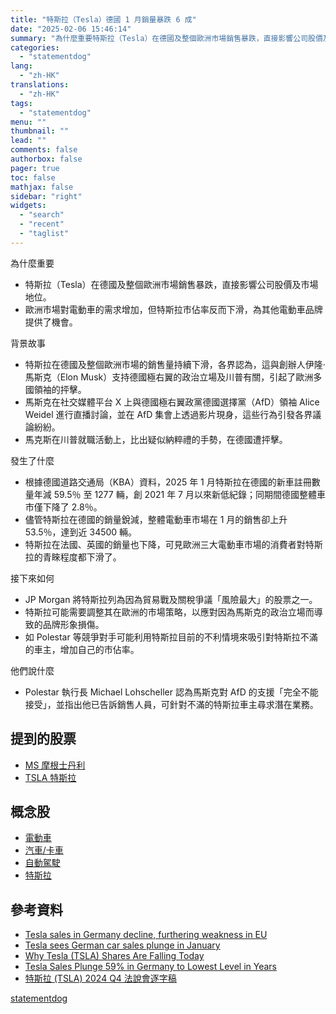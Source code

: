 ```yaml
---
title: "特斯拉（Tesla）德國 1 月銷量暴跌 6 成"
date: "2025-02-06 15:46:14"
summary: "為什麼重要特斯拉（Tesla）在德國及整個歐洲市場銷售暴跌，直接影響公司股價及市場地位。歐..."
categories:
  - "statementdog"
lang:
  - "zh-HK"
translations:
  - "zh-HK"
tags:
  - "statementdog"
menu: ""
thumbnail: ""
lead: ""
comments: false
authorbox: false
pager: true
toc: false
mathjax: false
sidebar: "right"
widgets:
  - "search"
  - "recent"
  - "taglist"
---
```


為什麼重要

* 特斯拉（Tesla）在德國及整個歐洲市場銷售暴跌，直接影響公司股價及市場地位。
* 歐洲市場對電動車的需求增加，但特斯拉市佔率反而下滑，為其他電動車品牌提供了機會。

背景故事

* 特斯拉在德國及整個歐洲市場的銷售量持續下滑，各界認為，這與創辦人伊隆·馬斯克（Elon Musk）支持德國極右翼的政治立場及川普有關，引起了歐洲多國領袖的抨擊。
* 馬斯克在社交媒體平台 X 上與德國極右翼政黨德國選擇黨（AfD）領袖 Alice Weidel 進行直播討論，並在 AfD 集會上透過影片現身，這些行為引發各界議論紛紛。
* 馬克斯在川普就職活動上，比出疑似納粹禮的手勢，在德國遭抨擊。

發生了什麼

* 根據德國道路交通局（KBA）資料，2025 年 1 月特斯拉在德國的新車註冊數量年減 59.5％ 至 1277 輛，創 2021 年 7 月以來新低紀錄；同期間德國整體車市僅下降了 2.8％。
* 儘管特斯拉在德國的銷量銳減，整體電動車市場在 1 月的銷售卻上升 53.5％，達到近 34500 輛。
* 特斯拉在法國、英國的銷量也下降，可見歐洲三大電動車市場的消費者對特斯拉的青睞程度都下滑了。

接下來如何

* JP Morgan 將特斯拉列為因為貿易戰及關稅爭議「風險最大」的股票之一。
* 特斯拉可能需要調整其在歐洲的市場策略，以應對因為馬斯克的政治立場而導致的品牌形象損傷。
* 如 Polestar 等競爭對手可能利用特斯拉目前的不利情境來吸引對特斯拉不滿的車主，增加自己的市佔率。

他們說什麼

* Polestar 執行長 Michael Lohscheller 認為馬斯克對 AfD 的支援「完全不能接受」，並指出他已告訴銷售人員，可針對不滿的特斯拉車主尋求潛在業務。

提到的股票
-----

* [MS 摩根士丹利](/analysis/MS)
* [TSLA 特斯拉](/analysis/TSLA)

概念股
---

* [電動車](/tags/197)
* [汽車/卡車](/tags/344)
* [自動駕駛](/tags/1176)
* [特斯拉](/tags/1453)

參考資料
----

* [Tesla sales in Germany decline, furthering weakness in EU](https://finance.yahoo.com/video/tesla-sales-germany-decline-furthering-161502417.html?.tsrc=rss)
* [Tesla sees German car sales plunge in January](https://uk.finance.yahoo.com/news/tesla-sees-german-car-sales-144208990.html?.tsrc=rss)
* [Why Tesla (TSLA) Shares Are Falling Today](https://finance.yahoo.com/news/why-tesla-tsla-shares-falling-202325495.html?.tsrc=rss)
* [Tesla Sales Plunge 59% in Germany to Lowest Level in Years](https://finance.yahoo.com/news/tesla-sales-plunge-59-germany-143542145.html?.tsrc=rss)
* [特斯拉 (TSLA) 2024 Q4 法說會逐字稿](/analysis/TSLA/earnings_calls/283266)

[statementdog](https://statementdog.com/news/12339)
